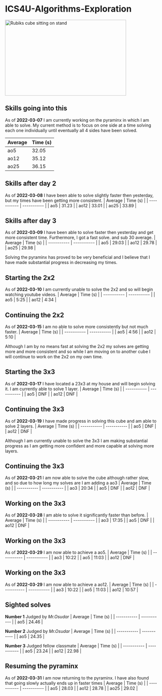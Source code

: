 # **ICS4U-Algorithms-Exploration**
<img src="https://i.imgur.com/u0iH4GB.jpg" alt="Rubiks cube sitting on stand" width="400" height="250"/>

## Skills going into this
As of **2022-03-07** I am currently working on the pyraminx in which I am able to solve. 
My current method is to focus on one side at a time solving each one individually until eventually all 4 sides have been solved.

| Average | Time (s) |
| ----------- | ----------- |
| ao5 | 32.05 |
| ao12 | 35.12 |
| ao25 | 36.15 |


## Skills after day 2
As of **2022-03-08** I have been able to solve slightly faster then yesterday, but my times have been getting more consistent.
| Average | Time (s) |
| ----------- | ----------- |
| ao5 | 31.23 |
| ao12 | 33.01 |
| ao25 | 33.89 |


## Skills after day 3
As of **2022-03-09** I have been able to solve faster then yesterday and get more consistent time. Furthermore, I got a fast solve. and sub 30 average.
| Average | Time (s) |
| ----------- | ----------- |
| ao5 | 29.03 |
| ao12 | 29.78 |
| ao25 | 29.98 |

Solving the pyraminx has proved to be very beneficial and I believe that I have made substantial progress in decreasing my times.

## Starting the 2x2
As of **2022-03-10** I am currently unable to solve the 2x2 and so will begin watching youtube videos.
| Average | Time (s) |
| ----------- | ----------- |
| ao5 | 5:25 |
| ao12 | 4:34 |

## Continuing the 2x2
As of **2022-03-15** I am no able to solve more consistently but not much faster.
| Average | Time (s) |
| ----------- | ----------- |
| ao5 | 4:56 |
| ao12 | 5:10 |

Although I am by no means fast at solving the 2x2 my solves are getting more and more consistent and so while I am moving on to another cube I will continue to
work on the 2x2 on my own time.

## Starting the 3x3
As of **2022-03-17** I have located a 23x3 at my house and will begin solving it. I am currently able to solve 1 layer.
| Average | Time (s) |
| ----------- | ----------- |
| ao5 | DNF |
| ao12 | DNF |

## Continuing the 3x3
As of **2022-03-19** I have made progress in solving this cube and am able to solve 2 layers.
| Average | Time (s) |
| ----------- | ----------- |
| ao5 | DNF |
| ao12 | DNF |

Although I am currently unable to solve the 3x3 I am making substantial progress as I am getting more confident and more capable at solving more layers.

## Continuing the 3x3
As of **2022-03-21** I am now able to solve the cube although rather slow, and so due to how long my solves are I am adding a ao3
| Average | Time (s) |
| ----------- | ----------- |
| ao3 | 20:34 |
| ao5 | DNF |
| ao12 | DNF |

## Working on the 3x3
As of **2022-03-28** I am able to solve it significantly faster than before.
| Average | Time (s) |
| ----------- | ----------- |
| ao3 | 17:35 |
| ao5 | DNF |
| ao12 | DNF |

## Working on the 3x3
As of **2022-03-29** I am now able to achieve a ao5.
| Average | Time (s) |
| ----------- | ----------- |
| ao3 | 10:22 |
| ao5 | 11:03 |
| ao12 | DNF |

## Working on the 3x3
As of **2022-03-29** I am now able to achieve a ao12.
| Average | Time (s) |
| ----------- | ----------- |
| ao3 | 10:22 |
| ao5 | 11:03 |
| ao12 | 10:57 |

## Sighted solves
**Number 1**
Judged by *Mr.Osudar*
| Average | Time (s) |
| ----------- | ----------- |
| ao5 | 24.46 |

**Number 2**
Judged by *Mr.Osudar*
| Average | Time (s) |
| ----------- | ----------- |
| ao5 | 24.35 |

**Number 3**
Judged fellow classmate
| Average | Time (s) |
| ----------- | ----------- |
| ao5 | 23.24 |
| ao12 | 22.98 |

## Resuming the pyraminx
As of **2022-03-31** I am now returning to the pyraminx. I have also found that going slowly actually ends up in faster times
| Average | Time (s) |
| ----------- | ----------- |
| ao5 | 28.03 |
| ao12 | 28.78 |
| ao25 | 29.02 |
